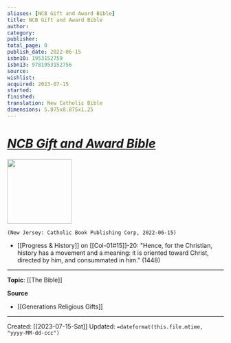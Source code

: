 ```yaml
---
aliases: [NCB Gift and Award Bible]
title: NCB Gift and Award Bible
author: 
category: 
publisher: 
total_page: 0
publish_date: 2022-06-15
isbn10: 1953152759
isbn13: 9781953152756
source: 
wishlist: 
acquired: 2023-07-15
started: 
finished: 
translation: New Catholic Bible
dimensions: 5.875x8.875x1.25
---
```

# *[NCB Gift and Award Bible](https://catholicbookpublishing.com/product/1611)*

<img src="https://b2c-cbp-assets.s3.amazonaws.com/products/W2404GN-1.jpg" width=150>

`(New Jersey: Catholic Book Publishing Corp, 2022-06-15)`

- [[Progress & History]] on [[Col-01#15]]-20: "Hence, for the Christian, history has a movement and a meaning: it is oriented toward Christ, directed by him, and consummated in him." (1448)

--- 
**Topic**: [[The Bible]]

**Source**
- [[Generations Religious Gifts]]


---
Created: [[2023-07-15-Sat]]
Updated: `=dateformat(this.file.mtime, "yyyy-MM-dd-ccc")`